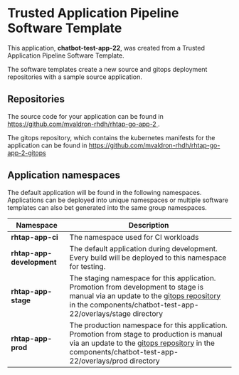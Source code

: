 # Trusted Application Pipeline Software Template

This application, **chatbot-test-app-22**, was created from a Trusted Application Pipeline Software Template.

The software templates create a new source and gitops deployment repositories with a sample source application. 

## Repositories

The source code for your application can be found in [https://github.com/mvaldron-rhdh/rhtap-go-app-2 ](https://github.com/mvaldron-rhdh/rhtap-go-app-2 ).
 
The gitops repository, which contains the kubernetes manifests for the application can be found in 
[https://github.com/mvaldron-rhdh/rhtap-go-app-2-gitops ](https://github.com/mvaldron-rhdh/rhtap-go-app-2-gitops ) 

## Application namespaces 

The default application will be found in the following namespaces. Applications can be deployed into unique namespaces or multiple software templates can also bet generated into the same group namespaces.  

|  Namespace   |  Description   |  
| -------- | -------- |
| **rhtap-app-ci** | The namespace used for CI workloads |
| **rhtap-app-development** | The default application during development. Every build will be deployed to this namespace for testing. |
| **rhtap-app-stage** | The staging namespace for this application. Promotion from development to stage is manual via an update to the [gitops repository](https://github.com/mvaldron-rhdh/rhtap-go-app-2-gitops ) in the components/chatbot-test-app-22/overlays/stage directory |
| **rhtap-app-prod** | The production namespace for this application. Promotion from stage to production is manual via an update to the [gitops repository](https://github.com/mvaldron-rhdh/rhtap-go-app-2-gitops ) in the components/chatbot-test-app-22/overlays/prod directory |